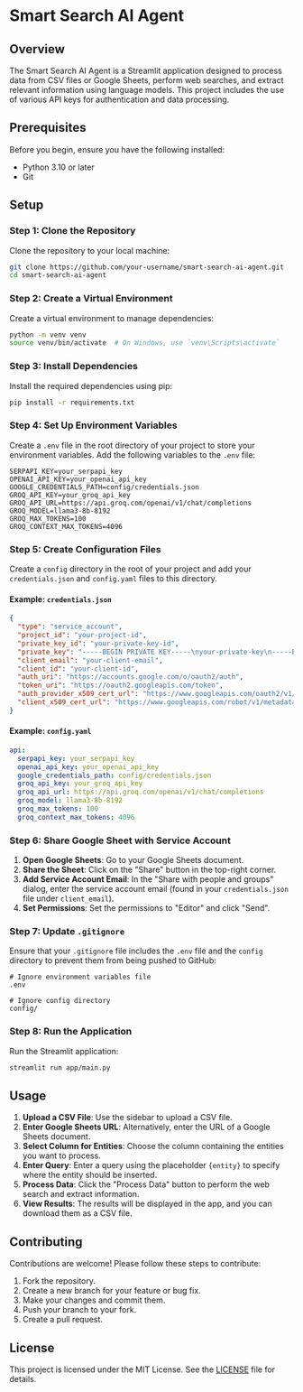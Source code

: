 # Smart Search AI Agent

## Overview

The Smart Search AI Agent is a Streamlit application designed to process data from CSV files or Google Sheets, perform web searches, and extract relevant information using language models. This project includes the use of various API keys for authentication and data processing.

## Prerequisites

Before you begin, ensure you have the following installed:

- Python 3.10 or later
- Git

## Setup

### Step 1: Clone the Repository

Clone the repository to your local machine:

```sh
git clone https://github.com/your-username/smart-search-ai-agent.git
cd smart-search-ai-agent
```

### Step 2: Create a Virtual Environment

Create a virtual environment to manage dependencies:

```sh
python -m venv venv
source venv/bin/activate  # On Windows, use `venv\Scripts\activate`
```

### Step 3: Install Dependencies

Install the required dependencies using pip:

```sh
pip install -r requirements.txt
```

### Step 4: Set Up Environment Variables

Create a `.env` file in the root directory of your project to store your environment variables. Add the following variables to the `.env` file:

```plaintext
SERPAPI_KEY=your_serpapi_key
OPENAI_API_KEY=your_openai_api_key
GOOGLE_CREDENTIALS_PATH=config/credentials.json
GROQ_API_KEY=your_groq_api_key
GROQ_API_URL=https://api.groq.com/openai/v1/chat/completions
GROQ_MODEL=llama3-8b-8192
GROQ_MAX_TOKENS=100
GROQ_CONTEXT_MAX_TOKENS=4096
```

### Step 5: Create Configuration Files

Create a `config` directory in the root of your project and add your `credentials.json` and `config.yaml` files to this directory.

#### Example: `credentials.json`

```json
{
  "type": "service_account",
  "project_id": "your-project-id",
  "private_key_id": "your-private-key-id",
  "private_key": "-----BEGIN PRIVATE KEY-----\nyour-private-key\n-----END PRIVATE KEY-----\n",
  "client_email": "your-client-email",
  "client_id": "your-client-id",
  "auth_uri": "https://accounts.google.com/o/oauth2/auth",
  "token_uri": "https://oauth2.googleapis.com/token",
  "auth_provider_x509_cert_url": "https://www.googleapis.com/oauth2/v1/certs",
  "client_x509_cert_url": "https://www.googleapis.com/robot/v1/metadata/x509/your-client-email"
}
```

#### Example: `config.yaml`

```yaml
api:
  serpapi_key: your_serpapi_key
  openai_api_key: your_openai_api_key
  google_credentials_path: config/credentials.json
  groq_api_key: your_groq_api_key
  groq_api_url: https://api.groq.com/openai/v1/chat/completions
  groq_model: llama3-8b-8192
  groq_max_tokens: 100
  groq_context_max_tokens: 4096
```

### Step 6: Share Google Sheet with Service Account

1. **Open Google Sheets**: Go to your Google Sheets document.
2. **Share the Sheet**: Click on the "Share" button in the top-right corner.
3. **Add Service Account Email**: In the "Share with people and groups" dialog, enter the service account email (found in your `credentials.json` file under `client_email`).
4. **Set Permissions**: Set the permissions to "Editor" and click "Send".

### Step 7: Update `.gitignore`

Ensure that your `.gitignore` file includes the `.env` file and the `config` directory to prevent them from being pushed to GitHub:

```plaintext
# Ignore environment variables file
.env

# Ignore config directory
config/
```

### Step 8: Run the Application

Run the Streamlit application:

```sh
streamlit run app/main.py
```

## Usage

1. **Upload a CSV File**: Use the sidebar to upload a CSV file.
2. **Enter Google Sheets URL**: Alternatively, enter the URL of a Google Sheets document.
3. **Select Column for Entities**: Choose the column containing the entities you want to process.
4. **Enter Query**: Enter a query using the placeholder `{entity}` to specify where the entity should be inserted.
5. **Process Data**: Click the "Process Data" button to perform the web search and extract information.
6. **View Results**: The results will be displayed in the app, and you can download them as a CSV file.

## Contributing

Contributions are welcome! Please follow these steps to contribute:

1. Fork the repository.
2. Create a new branch for your feature or bug fix.
3. Make your changes and commit them.
4. Push your branch to your fork.
5. Create a pull request.

## License

This project is licensed under the MIT License. See the [LICENSE](LICENSE) file for details.
